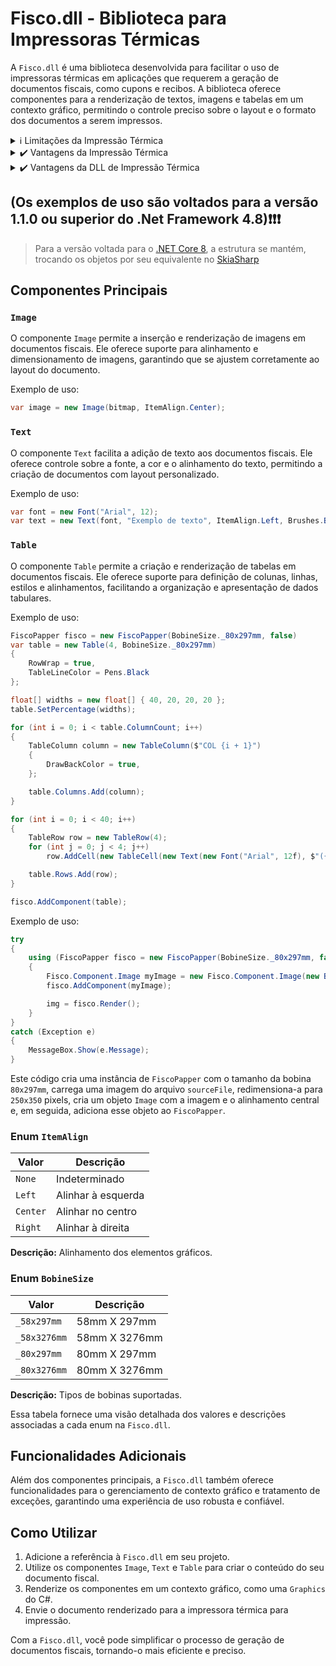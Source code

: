 # Fisco.dll - Biblioteca para Impressoras Térmicas

A `Fisco.dll` é uma biblioteca desenvolvida para facilitar o uso de impressoras térmicas em aplicações que requerem a geração de documentos fiscais, como cupons e recibos. A biblioteca oferece componentes para a renderização de textos, imagens e tabelas em um contexto gráfico, permitindo o controle preciso sobre o layout e o formato dos documentos a serem impressos.

<details>
  <summary>ℹ️ Limitações da Impressão Térmica</summary>
  
  Por ser uma imagem renderizada, a qualidade da impressão térmica pode variar. Fontes muito pequenas podem se tornar ilegíveis e a imagem pode parecer borrada, dependendo das configurações da impressora e da marca.
</details>

<details>
  <summary>✔️ Vantagens da Impressão Térmica</summary>
  
  - Impressão rápida e silenciosa
  - Baixo custo de manutenção, pois não requer tinta
  - Ideal para impressões de recibos, etiquetas e códigos de barras
  - Menor consumo de energia em comparação com impressoras tradicionais
</details>

<details>
  <summary>✔️ Vantagens da DLL de Impressão Térmica</summary>
  
  - Facilita a integração de impressão térmica em aplicativos C#
  - Abstrai complexidades de baixo nível, como configuração de impressora e formatação de imagem
  - Oferece suporte a recursos avançados, como alinhamento de elementos e criação de tabelas
  - Permite renderizar e imprimir imagens e texto com facilidade
</details>

## __(Os exemplos de uso são voltados para a versão 1.1.0 ou superior do .Net Framework 4.8)❗❗❗__
> Para a versão voltada para o [.NET Core 8](https://dotnet.microsoft.com/en-us/download), a estrutura se mantém, trocando os objetos por seu equivalente no [SkiaSharp](https://github.com/mono/SkiaSharp)


## Componentes Principais

### `Image`

O componente `Image` permite a inserção e renderização de imagens em documentos fiscais. Ele oferece suporte para alinhamento e dimensionamento de imagens, garantindo que se ajustem corretamente ao layout do documento.

Exemplo de uso:
```csharp
var image = new Image(bitmap, ItemAlign.Center);
```

### `Text`

O componente `Text` facilita a adição de texto aos documentos fiscais. Ele oferece controle sobre a fonte, a cor e o alinhamento do texto, permitindo a criação de documentos com layout personalizado.

Exemplo de uso:
```csharp
var font = new Font("Arial", 12);
var text = new Text(font, "Exemplo de texto", ItemAlign.Left, Brushes.Black);
```

### `Table`

O componente `Table` permite a criação e renderização de tabelas em documentos fiscais. Ele oferece suporte para definição de colunas, linhas, estilos e alinhamentos, facilitando a organização e apresentação de dados tabulares.

Exemplo de uso:
```csharp
FiscoPapper fisco = new FiscoPapper(BobineSize._80x297mm, false)
var table = new Table(4, BobineSize._80x297mm)
{
    RowWrap = true,
    TableLineColor = Pens.Black
};

float[] widths = new float[] { 40, 20, 20, 20 };
table.SetPercentage(widths);

for (int i = 0; i < table.ColumnCount; i++)
{
    TableColumn column = new TableColumn($"COL {i + 1}")
    {
        DrawBackColor = true,
    };

    table.Columns.Add(column);
}

for (int i = 0; i < 40; i++)
{
    TableRow row = new TableRow(4);
    for (int j = 0; j < 4; j++)
        row.AddCell(new TableCell(new Text(new Font("Arial", 12f), $"({i}, {j})", ItemAlign.Left, i % 2 == 0 ? Brushes.Black : Brushes.White), i % 2 == 0 ? TableCell.BackColor.None : TableCell.BackColor.Black));

    table.Rows.Add(row);
}

fisco.AddComponent(table);
```

Exemplo de uso:
```csharp
try
{
    using (FiscoPapper fisco = new FiscoPapper(BobineSize._80x297mm, false))
    {
        Fisco.Component.Image myImage = new Fisco.Component.Image(new Bitmap(Image.FromFile("sourceFile"), new Size(250, 350)), ItemAlign.Center);
        fisco.AddComponent(myImage);

        img = fisco.Render();
    }
}
catch (Exception e)
{
    MessageBox.Show(e.Message);
}
```

Este código cria uma instância de `FiscoPapper` com o tamanho da bobina `80x297mm`, carrega uma imagem do arquivo `sourceFile`, redimensiona-a para `250x350` pixels, cria um objeto `Image` com a imagem e o alinhamento central e, em seguida, adiciona esse objeto ao `FiscoPapper`.

### Enum `ItemAlign`
| Valor       | Descrição                   |
|-------------|-----------------------------|
| `None`      | Indeterminado               |
| `Left`      | Alinhar à esquerda          |
| `Center`    | Alinhar no centro           |
| `Right`     | Alinhar à direita           |

**Descrição:** Alinhamento dos elementos gráficos.

### Enum `BobineSize`
| Valor           | Descrição                    |
|-----------------|------------------------------|
| `_58x297mm`     | 58mm X 297mm                |
| `_58x3276mm`    | 58mm X 3276mm               |
| `_80x297mm`     | 80mm X 297mm                |
| `_80x3276mm`    | 80mm X 3276mm               |

**Descrição:** Tipos de bobinas suportadas.

Essa tabela fornece uma visão detalhada dos valores e descrições associadas a cada enum na `Fisco.dll`.

## Funcionalidades Adicionais

Além dos componentes principais, a `Fisco.dll` também oferece funcionalidades para o gerenciamento de contexto gráfico e tratamento de exceções, garantindo uma experiência de uso robusta e confiável.

## Como Utilizar

1. Adicione a referência à `Fisco.dll` em seu projeto.
2. Utilize os componentes `Image`, `Text` e `Table` para criar o conteúdo do seu documento fiscal.
3. Renderize os componentes em um contexto gráfico, como uma `Graphics` do C#.
4. Envie o documento renderizado para a impressora térmica para impressão.

Com a `Fisco.dll`, você pode simplificar o processo de geração de documentos fiscais, tornando-o mais eficiente e preciso.
